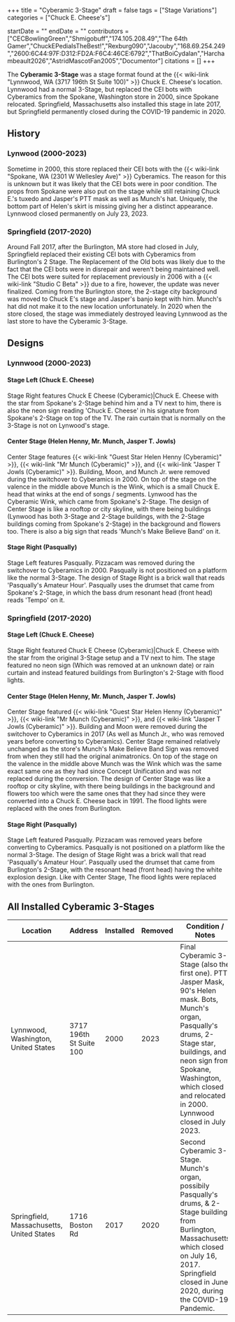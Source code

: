 +++
title = "Cyberamic 3-Stage"
draft = false
tags = ["Stage Variations"]
categories = ["Chuck E. Cheese's"]


startDate = ""
endDate = ""
contributors = ["CECBowlingGreen","Shmigobuff","174.105.208.49","The 64th Gamer","ChuckEPediaIsTheBest!","Rexburg090","Jacouby","168.69.254.249","2600:6C44:97F:D312:FD2A:F6C4:46CE:6792","ThatBoiCydalan","Harchambeault2026","AstridMascotFan2005","Documentor"]
citations = []
+++

The **Cyberamic 3-Stage** was a stage format found at the {{< wiki-link "Lynnwood, WA (3717 196th St Suite 100)" >}} Chuck E. Cheese's location. Lynnwood had a normal 3-Stage, but replaced the CEI bots with Cyberamics from the Spokane, Washington store in 2000, since Spokane relocated. Springfield, Massachusetts also installed this stage in late 2017, but Springfield permanently closed during the COVID-19 pandemic in 2020.

## History

### Lynwood (2000-2023)

Sometime in 2000, this store replaced their CEI bots with the {{< wiki-link "Spokane, WA (2301 W Wellesley Ave)" >}} Cyberamics. The reason for this is unknown but it was likely that the CEI bots were in poor condition. The props from Spokane were also put on the stage while still retaining Chuck E.'s tuxedo and Jasper's PTT mask as well as Munch's hat. Uniquely, the bottom part of Helen's skirt is missing giving her a distinct appearance. Lynnwood closed permanently on July 23, 2023.

### Springfield (2017-2020)

Around Fall 2017, after the Burlington, MA store had closed in July, Springfield replaced their existing CEI bots with Cyberamics from Burlington's 2 Stage. The Replacement of the Old bots was likely due to the fact that the CEI bots were in disrepair and weren't being maintained well. The CEI bots were suited for replacement previously in 2006 with a {{< wiki-link "Studio C Beta" >}} due to a fire, however, the update was never finalized. Coming from the Burlington store, the 2-stage city background was moved to Chuck E's stage and Jasper's banjo kept with him. Munch's hat did not make it to the new location unfortunately. In 2020 when the store closed, the stage was immediately destroyed leaving Lynnwood as the last store to have the Cyberamic 3-Stage.

## Designs

### Lynnwood (2000-2023)

#### Stage Left (Chuck E. Cheese)

Stage Right features Chuck E Cheese (Cyberamic)|Chuck E. Cheese with the star from Spokane's 2-Stage behind him and a TV next to him, there is also the neon sign reading 'Chuck E. Cheese' in his signature from Spokane's 2-Stage on top of the TV. The rain curtain that is normally on the 3-Stage is not on Lynwood's stage.

#### Center Stage (Helen Henny, Mr. Munch, Jasper T. Jowls)

Center Stage features {{< wiki-link "Guest Star Helen Henny (Cyberamic)" >}}, {{< wiki-link "Mr Munch (Cyberamic)" >}}, and {{< wiki-link "Jasper T Jowls (Cyberamic)" >}}. Building, Moon, and Munch Jr. were removed during the switchover to Cyberamics in 2000. On top of the stage on the valence in the middle above Munch is the Wink, which is a small Chuck E. head that winks at the end of songs / segments. Lynwood has the Cyberamic Wink, which came from Spokane's 2-Stage. The design of Center Stage is like a rooftop or city skyline, with there being buildings (Lynwood has both 3-Stage and 2-Stage buildings, with the 2-Stage buildings coming from Spokane's 2-Stage) in the background and flowers too. There is also a big sign that reads 'Munch's Make Believe Band' on it.

#### Stage Right (Pasqually)

Stage Left features Pasqually. Pizzacam was removed during the switchover to Cyberamics in 2000. Pasqually is not positioned on a platform like the normal 3-Stage. The design of Stage Right is a brick wall that reads 'Pasqually's Amateur Hour'. Pasqually uses the drumset that came from Spokane's 2-Stage, in which the bass drum resonant head (front head) reads 'Tempo' on it.

### Springfield (2017-2020)

#### Stage Left (Chuck E. Cheese)

Stage Right featured Chuck E Cheese (Cyberamic)|Chuck E. Cheese with the star from the original 3-Stage setup and a TV next to him. The stage featured no neon sign (Which was removed at an unknown date) or rain curtain and instead featured buildings from Burlington's 2-Stage with flood lights.

#### Center Stage (Helen Henny, Mr. Munch, Jasper T. Jowls)

Center Stage featured {{< wiki-link "Guest Star Helen Henny (Cyberamic)" >}}, {{< wiki-link "Mr Munch (Cyberamic)" >}}, and {{< wiki-link "Jasper T Jowls (Cyberamic)" >}}. Building and Moon were removed during the switchover to Cyberamics in 2017 (As well as Munch Jr., who was removed years before converting to Cyberamics). Center Stage remained relatively unchanged as the store's Munch's Make Believe Band Sign was removed from when they still had the original animatronics. On top of the stage on the valence in the middle above Munch was the Wink which was the same exact same one as they had since Concept Unification and was not replaced during the conversion. The design of Center Stage was like a rooftop or city skyline, with there being buildings in the background and flowers too which were the same ones that they had since they were converted into a Chuck E. Cheese back in 1991. The flood lights were replaced with the ones from Burlington.

#### Stage Right (Pasqually)

Stage Left featured Pasqually. Pizzacam was removed years before converting to Cyberamics. Pasqually is not positioned on a platform like the normal 3-Stage. The design of Stage Right was a brick wall that read 'Pasqually's Amateur Hour'. Pasqually used the drumset that came from Burlington's 2-Stage, with the resonant head (front head) having the white explosion design. Like with Center Stage, The flood lights were replaced with the ones from Burlington.

## All Installed Cyberamic 3-Stages

| Location                                  | Address                 | Installed | Removed | Condition / Notes                                                                                                                                                                                                                                          |
|-------------------------------------------|-------------------------|-----------|---------|------------------------------------------------------------------------------------------------------------------------------------------------------------------------------------------------------------------------------------------------------------|
| Lynnwood, Washington, United States       | 3717 196th St Suite 100 | 2000      | 2023    | Final Cyberamic 3-Stage (also the first one). PTT Jasper Mask, 90's Helen mask. Bots, Munch's organ, Pasqually's drums, 2-Stage star, buildings, and neon sign from Spokane, Washington, which closed and relocated in 2000. Lynnwood closed in July 2023. |
| Springfield, Massachusetts, United States | 1716 Boston Rd          | 2017      | 2020    | Second Cyberamic 3-Stage. Munch's organ, possibily Pasqually's drums, &amp; 2-Stage building from Burlington, Massachusetts which closed on July 16, 2017. Springfield closed in June 2020, during the COVID-19 Pandemic.                                  |